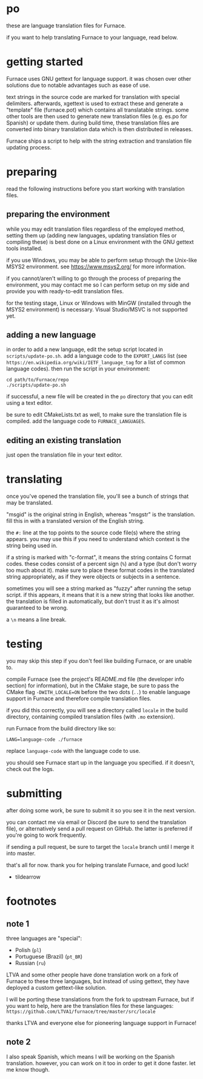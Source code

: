 # po

these are language translation files for Furnace.

if you want to help translating Furnace to your language, read below.

# getting started

Furnace uses GNU gettext for language support.
it was chosen over other solutions due to notable advantages such as ease of use.

text strings in the source code are marked for translation with special delimiters.
afterwards, xgettext is used to extract these and generate a "template" file (furnace.pot) which contains all translatable strings.
some other tools are then used to generate new translation files (e.g. es.po for Spanish) or update them.
during build time, these translation files are converted into binary translation data which is then distributed in releases.

Furnace ships a script to help with the string extraction and translation file updating process.

# preparing

read the following instructions before you start working with translation files.

## preparing the environment

while you may edit translation files regardless of the employed method, setting them up (adding new languages, updating translation files or compiling these) is best done on a Linux environment with the GNU gettext tools installed.

if you use Windows, you may be able to perform setup through the Unix-like MSYS2 environment. see https://www.msys2.org/ for more information.

if you cannot/aren't willing to go through the process of preparing the environment, you may contact me so I can perform setup on my side and provide you with ready-to-edit translation files.

for the testing stage, Linux or Windows with MinGW (installed through the MSYS2 environment) is necessary. Visual Studio/MSVC is not supported yet.

## adding a new language

in order to add a new language, edit the setup script located in `scripts/update-po.sh`.
add a language code to the `EXPORT_LANGS` list (see `https://en.wikipedia.org/wiki/IETF_language_tag` for a list of common language codes).
then run the script in your environment:

```
cd path/to/Furnace/repo
./scripts/update-po.sh
```

if successful, a new file will be created in the `po` directory that you can edit using a text editor.

be sure to edit CMakeLists.txt as well, to make sure the translation file is compiled. add the language code to `FURNACE_LANGUAGES`.

## editing an existing translation

just open the translation file in your text editor.

# translating

once you've opened the translation file, you'll see a bunch of strings that may be translated.

"msgid" is the original string in English, whereas "msgstr" is the translation. fill this in with a translated version of the English string.

the `#:` line at the top points to the source code file(s) where the string appears. you may use this if you need to understand which context is the string being used in.

if a string is marked with "c-format", it means the string contains C format codes. these codes consist of a percent sign (`%`) and a type (but don't worry too much about it).
make sure to place these format codes in the translated string appropriately, as if they were objects or subjects in a sentence.

sometimes you will see a string marked as "fuzzy" after running the setup script. if this appears, it means that it is a new string that looks like another. the translation is filled in automatically, but don't trust it as it's almost guaranteed to be wrong.

a `\n` means a line break.

# testing

you may skip this step if you don't feel like building Furnace, or are unable to.

compile Furnace (see the project's README.md file (the developer info section) for information), but in the CMake stage, be sure to pass the CMake flag `-DWITH_LOCALE=ON` before the two dots (`..`) to enable language support in Furnace and therefore compile translation files.

if you did this correctly, you will see a directory called `locale` in the build directory, containing compiled translation files (with `.mo` extension).

run Furnace from the build directory like so:

```
LANG=language-code ./furnace
```

replace `language-code` with the language code to use.

you should see Furnace start up in the language you specified. if it doesn't, check out the logs.

# submitting

after doing some work, be sure to submit it so you see it in the next version.

you can contact me via email or Discord (be sure to send the translation file), or alternatively send a pull request on GitHub. the latter is preferred if you're going to work frequently.

if sending a pull request, be sure to target the `locale` branch until I merge it into master.

that's all for now. thank you for helping translate Furnace, and good luck!

- tildearrow

# footnotes

## note 1

three languages are "special":

- Polish (`pl`)
- Portuguese (Brazil) (`pt_BR`)
- Russian (`ru`)

LTVA and some other people have done translation work on a fork of Furnace to these three languages, but instead of using gettext, they have deployed a custom gettext-like solution.

I will be porting these translations from the fork to upstream Furnace, but if you want to help, here are the translation files for these languages: `https://github.com/LTVA1/furnace/tree/master/src/locale`

thanks LTVA and everyone else for pioneering language support in Furnace!

## note 2

I also speak Spanish, which means I will be working on the Spanish translation.
however, you can work on it too in order to get it done faster. let me know though.
